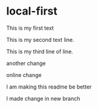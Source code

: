 # local-first
This is my first text

This is my second text line.

This is my third line of line.

another change 

online change

I am making this readme be better

I made change in new branch
